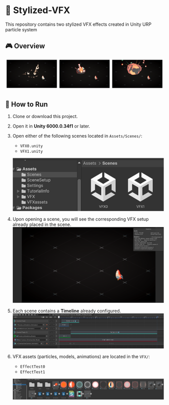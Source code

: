 # 🐔 Stylized-VFX

This repository contains two stylized VFX effects created in Unity URP particle system

## 🎮 Overview

![image](https://github.com/Aliciarui/Stylized-VFX/blob/main/img/overview.png)

## 🚀 How to Run

1. Clone or download this project.
2. Open it in **Unity 6000.0.34f1** or later.
3. Open either of the following scenes located in `Assets/Scenes/`:
   - `VFX0.unity`
   - `VFX1.unity`

   ![image](https://github.com/Aliciarui/Stylized-VFX/blob/main/img/scene.png)

4. Upon opening a scene, you will see the corresponding VFX setup already placed in the scene.
   ![image](https://github.com/Aliciarui/Stylized-VFX/blob/main/img/open.png)

5. Each scene contains a **Timeline** already configured.
   ![image](https://github.com/Aliciarui/Stylized-VFX/blob/main/img/timeline.png)

6. VFX assets (particles, models, animations) are located in the `VFX/`:
   - `EffectTest0`
   - `EffectTest1`

   ![image](https://github.com/Aliciarui/Stylized-VFX/blob/main/img/asset.png)
